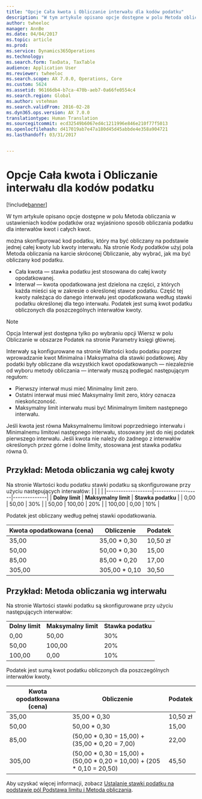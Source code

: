 ```yaml
---
title: "Opcje Cała kwota i Obliczanie interwału dla kodów podatku"
description: "W tym artykule opisano opcje dostępne w polu Metoda obliczania w ustawieniach kodów podatków oraz wyjaśniono sposób obliczania podatku dla interwałów kwot i całych kwot."
author: twheeloc
manager: AnnBe
ms.date: 04/04/2017
ms.topic: article
ms.prod: 
ms.service: Dynamics365Operations
ms.technology: 
ms.search.form: TaxData, TaxTable
audience: Application User
ms.reviewer: twheeloc
ms.search.scope: AX 7.0.0, Operations, Core
ms.custom: 5624
ms.assetid: 96166db4-b7ca-470b-aeb7-0a66fe0554c4
ms.search.region: Global
ms.author: vstehman
ms.search.validFrom: 2016-02-28
ms.dyn365.ops.version: AX 7.0.0
translationtype: Human Translation
ms.sourcegitcommit: ecd32549b6067ed4c1211996e846e210f77f5013
ms.openlocfilehash: d417019ab7e47a180d45d45abbde4e358a904721
ms.lasthandoff: 03/31/2017


---
```


# <a name="whole-amount-and-interval-calculation-options-for-sales-tax-codes"></a>Opcje Cała kwota i Obliczanie interwału dla kodów podatku

[!include[banner](../includes/banner.md)]


W tym artykule opisano opcje dostępne w polu Metoda obliczania w ustawieniach kodów podatków oraz wyjaśniono sposób obliczania podatku dla interwałów kwot i całych kwot.

można skonfigurować kod podatku, który ma być obliczany na podstawie jednej całej kwoty lub kwoty interwału. Na stronie Kody podatków użyj pola Metoda obliczania na karcie skróconej Obliczanie, aby wybrać, jak ma być obliczany kod podatku.
-   Cała kwota — stawka podatku jest stosowana do całej kwoty opodatkowanej.
-   Interwał — kwota opodatkowana jest dzielona na części, z których każda mieści się w zakresie o określonej stawce podatku. Część tej kwoty należąca do danego interwału jest opodatkowana według stawki podatku określonej dla tego interwału. Podatek jest sumą kwot podatku obliczonych dla poszczególnych interwałów kwoty.
> [!NOTE]                                                                                                                              
> Opcja Interwał jest dostępna tylko po wybraniu opcji Wiersz w polu Obliczanie w obszarze Podatek na stronie Parametry księgi głównej. 

Interwały są konfigurowane na stronie Wartości kodu podatku poprzez wprowadzanie kwot Minimalna i Maksymalna dla stawki podatkowej. Aby podatki były obliczane dla wszystkich kwot opodatkowanych — niezależnie od wyboru metody obliczania — interwały muszą podlegać następującym regułom:
-   Pierwszy interwał musi mieć Minimalny limit zero.
-   Ostatni interwał musi mieć Maksymalny limit zero, który oznacza nieskończoność.
-   Maksymalny limit interwału musi być Minimalnym limitem następnego interwału.

Jeśli kwota jest równa Maksymalnemu limitowi poprzedniego interwału i Minimalnemu limitowi następnego interwału, stosowany jest do niej podatek pierwszego interwału. Jeśli kwota nie należy do żadnego z interwałów określonych przez górne i dolne limity, stosowana jest stawka podatku równa 0.

## <a name="example-whole-amount-method-of-calculation"></a>Przykład: Metoda obliczania wg całej kwoty
Na stronie Wartości kodu podatku stawki podatku są skonfigurowane przy użyciu następujących interwałów:
|                   |                   |              |
|-------------------|-------------------|--------------|
| **Dolny limit** | **Maksymalny limit** | **Stawka podatku** |
| 0,00              | 50,00             | 30%          |
| 50,00             | 100,00            | 20%          |
| 100,00            | 0,00              | 10%          |

Podatek jest obliczany według pełnej stawki opodatkowania.

| Kwota opodatkowana (cena) | Obliczenie    | Podatek |
|------------------------|----------------|-----------|
| 35,00                  | 35,00 \* 0,30  | 10,50 zł     |
| 50,00                  | 50,00 \* 0,30  | 15,00     |
| 85,00                  | 85,00 \* 0,20  | 17,00     |
| 305,00                 | 305,00 \* 0,10 | 30,50     |

## <a name="example-interval-method-of-calculation"></a> Przykład: Metoda obliczania wg interwału
Na stronie Wartości stawki podatku są skonfigurowane przy użyciu następujących interwałów:

|                   |                   |              |
|-------------------|-------------------|--------------|
| **Dolny limit** | **Maksymalny limit** | **Stawka podatku** |
| 0,00              | 50,00             | 30%          |
| 50,00             | 100,00            | 20%          |
| 100,00            | 0,00              | 10%          |

Podatek jest sumą kwot podatku obliczonych dla poszczególnych interwałów kwoty.

| Kwota opodatkowana (cena) | Obliczenie                                                               | Podatek |
|------------------------|---------------------------------------------------------------------------|-----------|
| 35,00                  | 35,00 \* 0,30                                                             | 10,50 zł     |
| 50,00                  | 50,00 \* 0,30                                                             | 15,00     |
| 85,00                  | (50,00 \* 0,30 = 15,00) + (35,00 \* 0,20 = 7,00)                          | 22,00     |
| 305,00                 | (50,00 \* 0,30 = 15,00) + (50,00 \* 0,20 = 10,00) + (205 \* 0,10 = 20,50) | 45,50     |

 

Aby uzyskać więcej informacji, zobacz [Ustalanie stawki podatku na podstawie pól Podstawa limitu i Metoda obliczania](marginal-base-field.md).






